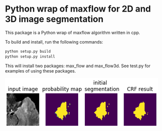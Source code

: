 # Python wrap of maxflow for 2D and 3D image segmentation
This package is a Python wrap of maxflow algorithm written in cpp.

To build and install, run the following commands: 

```bash
python setup.py build
python setup.py install
```

This will install two packages: max_flow and max_flow3d. See test.py for examples of using these packages. 

![crf_2d](../data/crf_2d.png)
